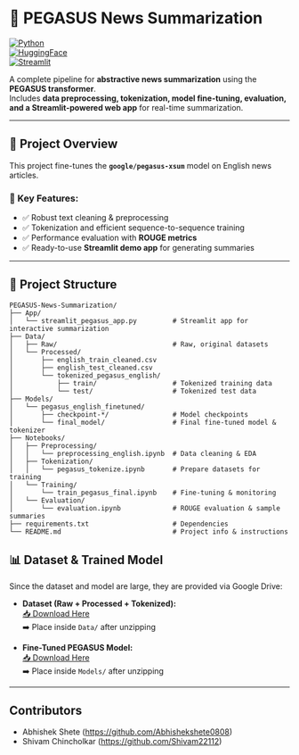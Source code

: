 # 📰 PEGASUS News Summarization  

[![Python](https://img.shields.io/badge/Python-3.8+-blue.svg)](https://www.python.org/)  
[![HuggingFace](https://img.shields.io/badge/Transformers-PEGASUS-orange.svg)](https://huggingface.co/transformers/)  
[![Streamlit](https://img.shields.io/badge/Streamlit-App-red.svg)](https://streamlit.io/)  


A complete pipeline for **abstractive news summarization** using the **PEGASUS transformer**.  
Includes **data preprocessing, tokenization, model fine-tuning, evaluation, and a Streamlit-powered web app** for real-time summarization.  

---

## 🚀 Project Overview  

This project fine-tunes the **`google/pegasus-xsum`** model on English news articles.  

### 🔑 Key Features:
- ✅ Robust text cleaning & preprocessing  
- ✅ Tokenization and efficient sequence-to-sequence training  
- ✅ Performance evaluation with **ROUGE metrics**  
- ✅ Ready-to-use **Streamlit demo app** for generating summaries  

---

## 📂 Project Structure  

```text
PEGASUS-News-Summarization/
├── App/
│   └── streamlit_pegasus_app.py         # Streamlit app for interactive summarization
├── Data/
│   ├── Raw/                             # Raw, original datasets
│   └── Processed/
│       ├── english_train_cleaned.csv
│       ├── english_test_cleaned.csv
│       └── tokenized_pegasus_english/
│           ├── train/                   # Tokenized training data
│           └── test/                    # Tokenized test data
├── Models/
│   └── pegasus_english_finetuned/
│       ├── checkpoint-*/                # Model checkpoints
│       └── final_model/                 # Final fine-tuned model & tokenizer
├── Notebooks/
│   ├── Preprocessing/
│   │   └── preprocessing_english.ipynb  # Data cleaning & EDA
│   ├── Tokenization/
│   │   └── pegasus_tokenize.ipynb       # Prepare datasets for training
│   └── Training/
│       └── train_pegasus_final.ipynb    # Fine-tuning & monitoring
│   └── Evaluation/
│       └── evaluation.ipynb             # ROUGE evaluation & sample summaries
├── requirements.txt                     # Dependencies
└── README.md                            # Project info & instructions

```

## 📊 Dataset & Trained Model  

Since the dataset and model are large, they are provided via Google Drive:  

- **Dataset (Raw + Processed + Tokenized):**  
  [📥 Download Here](https://drive.google.com/file/d/1T9mx5l-4CLOw7nRQAujT3CSGl3F-rXII/view?usp=drive_link)  
  ➡️ Place inside `Data/` after unzipping  

- **Fine-Tuned PEGASUS Model:**  
  [📥 Download Here](https://drive.google.com/file/d/167KtBRJPTy_LgxAhKMDiC8HXcs9QLkdP/view?usp=drive_link)  
  ➡️ Place inside `Models/` after unzipping  

---

## Contributors

- Abhishek Shete (https://github.com/Abhishekshete0808)  
- Shivam Chincholkar (https://github.com/Shivam22112)

